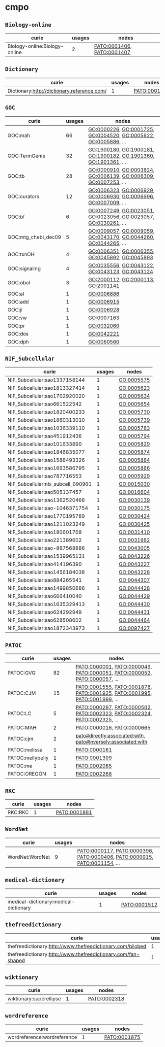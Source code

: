# cmpo

## `Biology-online`

| curie                         |   usages | nodes                                                                                                                    |
|-------------------------------|----------|--------------------------------------------------------------------------------------------------------------------------|
| Biology-online:Biology-online |        2 | [PATO:0001406](http://purl.obolibrary.org/obo/PATO_0001406), [PATO:0001407](http://purl.obolibrary.org/obo/PATO_0001407) |

## `Dictionary`

| curie                                       |   usages | nodes                                                       |
|---------------------------------------------|----------|-------------------------------------------------------------|
| Dictionary:http://dictionary.reference.com/ |        1 | [PATO:0001303](http://purl.obolibrary.org/obo/PATO_0001303) |

## `GOC`

| curie               |   usages | nodes                                                                                                                                                                                                                                                                                            |
|---------------------|----------|--------------------------------------------------------------------------------------------------------------------------------------------------------------------------------------------------------------------------------------------------------------------------------------------------|
| GOC:mah             |       66 | [GO:0000226](http://purl.obolibrary.org/obo/GO_0000226), [GO:0001725](http://purl.obolibrary.org/obo/GO_0001725), [GO:0004520](http://purl.obolibrary.org/obo/GO_0004520), [GO:0005622](http://purl.obolibrary.org/obo/GO_0005622), [GO:0005886](http://purl.obolibrary.org/obo/GO_0005886), ... |
| GOC:TermGenie       |       32 | [GO:1900180](http://purl.obolibrary.org/obo/GO_1900180), [GO:1900181](http://purl.obolibrary.org/obo/GO_1900181), [GO:1900182](http://purl.obolibrary.org/obo/GO_1900182), [GO:1901360](http://purl.obolibrary.org/obo/GO_1901360), [GO:1901361](http://purl.obolibrary.org/obo/GO_1901361), ... |
| GOC:tb              |       28 | [GO:0000910](http://purl.obolibrary.org/obo/GO_0000910), [GO:0003824](http://purl.obolibrary.org/obo/GO_0003824), [GO:0006139](http://purl.obolibrary.org/obo/GO_0006139), [GO:0006309](http://purl.obolibrary.org/obo/GO_0006309), [GO:0007253](http://purl.obolibrary.org/obo/GO_0007253), ... |
| GOC:curators        |       12 | [GO:0006323](http://purl.obolibrary.org/obo/GO_0006323), [GO:0006929](http://purl.obolibrary.org/obo/GO_0006929), [GO:0006930](http://purl.obolibrary.org/obo/GO_0006930), [GO:0006996](http://purl.obolibrary.org/obo/GO_0006996), [GO:0007009](http://purl.obolibrary.org/obo/GO_0007009), ... |
| GOC:bf              |        6 | [GO:0007249](http://purl.obolibrary.org/obo/GO_0007249), [GO:0023051](http://purl.obolibrary.org/obo/GO_0023051), [GO:0023056](http://purl.obolibrary.org/obo/GO_0023056), [GO:0023057](http://purl.obolibrary.org/obo/GO_0023057), [GO:0030261](http://purl.obolibrary.org/obo/GO_0030261), ... |
| GOC:mtg_chebi_dec09 |        5 | [GO:0009057](http://purl.obolibrary.org/obo/GO_0009057), [GO:0009059](http://purl.obolibrary.org/obo/GO_0009059), [GO:0043170](http://purl.obolibrary.org/obo/GO_0043170), [GO:0044260](http://purl.obolibrary.org/obo/GO_0044260), [GO:0044265](http://purl.obolibrary.org/obo/GO_0044265), ... |
| GOC:txnOH           |        4 | [GO:0006351](http://purl.obolibrary.org/obo/GO_0006351), [GO:0006355](http://purl.obolibrary.org/obo/GO_0006355), [GO:0045892](http://purl.obolibrary.org/obo/GO_0045892), [GO:0045893](http://purl.obolibrary.org/obo/GO_0045893)                                                               |
| GOC:signaling       |        4 | [GO:0035556](http://purl.obolibrary.org/obo/GO_0035556), [GO:0043122](http://purl.obolibrary.org/obo/GO_0043122), [GO:0043123](http://purl.obolibrary.org/obo/GO_0043123), [GO:0043124](http://purl.obolibrary.org/obo/GO_0043124)                                                               |
| GOC:obol            |        3 | [GO:2000112](http://purl.obolibrary.org/obo/GO_2000112), [GO:2000113](http://purl.obolibrary.org/obo/GO_2000113), [GO:2001141](http://purl.obolibrary.org/obo/GO_2001141)                                                                                                                        |
| GOC:al              |        1 | [GO:0006886](http://purl.obolibrary.org/obo/GO_0006886)                                                                                                                                                                                                                                          |
| GOC:add             |        1 | [GO:0006915](http://purl.obolibrary.org/obo/GO_0006915)                                                                                                                                                                                                                                          |
| GOC:jl              |        1 | [GO:0006928](http://purl.obolibrary.org/obo/GO_0006928)                                                                                                                                                                                                                                          |
| GOC:vw              |        1 | [GO:0007163](http://purl.obolibrary.org/obo/GO_0007163)                                                                                                                                                                                                                                          |
| GOC:pr              |        1 | [GO:0032060](http://purl.obolibrary.org/obo/GO_0032060)                                                                                                                                                                                                                                          |
| GOC:dos             |        1 | [GO:0042221](http://purl.obolibrary.org/obo/GO_0042221)                                                                                                                                                                                                                                          |
| GOC:dph             |        1 | [GO:0060560](http://purl.obolibrary.org/obo/GO_0060560)                                                                                                                                                                                                                                          |

## `NIF_Subcellular`

| curie                              |   usages | nodes                                                   |
|------------------------------------|----------|---------------------------------------------------------|
| NIF_Subcellular:sao1337158144      |        1 | [GO:0005575](http://purl.obolibrary.org/obo/GO_0005575) |
| NIF_Subcellular:sao1813327414      |        1 | [GO:0005623](http://purl.obolibrary.org/obo/GO_0005623) |
| NIF_Subcellular:sao1702920020      |        1 | [GO:0005634](http://purl.obolibrary.org/obo/GO_0005634) |
| NIF_Subcellular:sao661522542       |        1 | [GO:0005654](http://purl.obolibrary.org/obo/GO_0005654) |
| NIF_Subcellular:sao1820400233      |        1 | [GO:0005730](http://purl.obolibrary.org/obo/GO_0005730) |
| NIF_Subcellular:sao1860313010      |        1 | [GO:0005739](http://purl.obolibrary.org/obo/GO_0005739) |
| NIF_Subcellular:sao1036339110      |        1 | [GO:0005783](http://purl.obolibrary.org/obo/GO_0005783) |
| NIF_Subcellular:sao451912436       |        1 | [GO:0005794](http://purl.obolibrary.org/obo/GO_0005794) |
| NIF_Subcellular:sao101633890       |        1 | [GO:0005829](http://purl.obolibrary.org/obo/GO_0005829) |
| NIF_Subcellular:sao1846835077      |        1 | [GO:0005874](http://purl.obolibrary.org/obo/GO_0005874) |
| NIF_Subcellular:sao1588493326      |        1 | [GO:0005884](http://purl.obolibrary.org/obo/GO_0005884) |
| NIF_Subcellular:sao1663586795      |        1 | [GO:0005886](http://purl.obolibrary.org/obo/GO_0005886) |
| NIF_Subcellular:sao787716553       |        1 | [GO:0005929](http://purl.obolibrary.org/obo/GO_0005929) |
| NIF_Subcellular:nlx_subcell_090901 |        1 | [GO:0015030](http://purl.obolibrary.org/obo/GO_0015030) |
| NIF_Subcellular:sao505137457       |        1 | [GO:0016604](http://purl.obolibrary.org/obo/GO_0016604) |
| NIF_Subcellular:sao1362520468      |        1 | [GO:0030139](http://purl.obolibrary.org/obo/GO_0030139) |
| NIF_Subcellular:sao-1046371754     |        1 | [GO:0030175](http://purl.obolibrary.org/obo/GO_0030175) |
| NIF_Subcellular:sao1770195789      |        1 | [GO:0030424](http://purl.obolibrary.org/obo/GO_0030424) |
| NIF_Subcellular:sao1211023249      |        1 | [GO:0030425](http://purl.obolibrary.org/obo/GO_0030425) |
| NIF_Subcellular:sao180601769       |        1 | [GO:0031410](http://purl.obolibrary.org/obo/GO_0031410) |
| NIF_Subcellular:sao221389602       |        1 | [GO:0031982](http://purl.obolibrary.org/obo/GO_0031982) |
| NIF_Subcellular:sao-867568886      |        1 | [GO:0043005](http://purl.obolibrary.org/obo/GO_0043005) |
| NIF_Subcellular:sao1539965131      |        1 | [GO:0043226](http://purl.obolibrary.org/obo/GO_0043226) |
| NIF_Subcellular:sao414196390       |        1 | [GO:0043227](http://purl.obolibrary.org/obo/GO_0043227) |
| NIF_Subcellular:sao1456184038      |        1 | [GO:0043228](http://purl.obolibrary.org/obo/GO_0043228) |
| NIF_Subcellular:sao884265541       |        1 | [GO:0044307](http://purl.obolibrary.org/obo/GO_0044307) |
| NIF_Subcellular:sao1499850686      |        1 | [GO:0044428](http://purl.obolibrary.org/obo/GO_0044428) |
| NIF_Subcellular:sao666410040       |        1 | [GO:0044429](http://purl.obolibrary.org/obo/GO_0044429) |
| NIF_Subcellular:sao1635329413      |        1 | [GO:0044430](http://purl.obolibrary.org/obo/GO_0044430) |
| NIF_Subcellular:sao624292949       |        1 | [GO:0044431](http://purl.obolibrary.org/obo/GO_0044431) |
| NIF_Subcellular:sao628508602       |        1 | [GO:0044464](http://purl.obolibrary.org/obo/GO_0044464) |
| NIF_Subcellular:sao1872343973      |        1 | [GO:0097427](http://purl.obolibrary.org/obo/GO_0097427) |

## `PATOC`

| curie            |   usages | nodes                                                                                                                                                                                                                                                                                                                |
|------------------|----------|----------------------------------------------------------------------------------------------------------------------------------------------------------------------------------------------------------------------------------------------------------------------------------------------------------------------|
| PATOC:GVG        |       82 | [PATO:0000001](http://purl.obolibrary.org/obo/PATO_0000001), [PATO:0000049](http://purl.obolibrary.org/obo/PATO_0000049), [PATO:0000051](http://purl.obolibrary.org/obo/PATO_0000051), [PATO:0000052](http://purl.obolibrary.org/obo/PATO_0000052), [PATO:0000057](http://purl.obolibrary.org/obo/PATO_0000057), ... |
| PATOC:CJM        |       15 | [PATO:0001555](http://purl.obolibrary.org/obo/PATO_0001555), [PATO:0001878](http://purl.obolibrary.org/obo/PATO_0001878), [PATO:0001925](http://purl.obolibrary.org/obo/PATO_0001925), [PATO:0001995](http://purl.obolibrary.org/obo/PATO_0001995), [PATO:0001999](http://purl.obolibrary.org/obo/PATO_0001999), ... |
| PATOC:LC         |        5 | [PATO:0000297](http://purl.obolibrary.org/obo/PATO_0000297), [PATO:0000502](http://purl.obolibrary.org/obo/PATO_0000502), [PATO:0002323](http://purl.obolibrary.org/obo/PATO_0002323), [PATO:0002324](http://purl.obolibrary.org/obo/PATO_0002324), [PATO:0002325](http://purl.obolibrary.org/obo/PATO_0002325), ... |
| PATOC:MAH        |        2 | [PATO:0000016](http://purl.obolibrary.org/obo/PATO_0000016), [PATO:0000665](http://purl.obolibrary.org/obo/PATO_0000665)                                                                                                                                                                                             |
| PATOC:cjm        |        2 | [pato#directly:associated:with](http://purl.obolibrary.org/obo/pato#directly_associated_with), [pato#inversely:associated:with](http://purl.obolibrary.org/obo/pato#inversely_associated_with)                                                                                                                       |
| PATOC:melissa    |        1 | [PATO:0000161](http://purl.obolibrary.org/obo/PATO_0000161)                                                                                                                                                                                                                                                          |
| PATOC:mellybelly |        1 | [PATO:0001309](http://purl.obolibrary.org/obo/PATO_0001309)                                                                                                                                                                                                                                                          |
| PATOC:me         |        1 | [PATO:0002065](http://purl.obolibrary.org/obo/PATO_0002065)                                                                                                                                                                                                                                                          |
| PATOC:OREGON     |        1 | [PATO:0002268](http://purl.obolibrary.org/obo/PATO_0002268)                                                                                                                                                                                                                                                          |

## `RKC`

| curie   |   usages | nodes                                                       |
|---------|----------|-------------------------------------------------------------|
| RKC:RKC |        1 | [PATO:0001881](http://purl.obolibrary.org/obo/PATO_0001881) |

## `WordNet`

| curie           |   usages | nodes                                                                                                                                                                                                                                                                                                                |
|-----------------|----------|----------------------------------------------------------------------------------------------------------------------------------------------------------------------------------------------------------------------------------------------------------------------------------------------------------------------|
| WordNet:WordNet |        9 | [PATO:0000117](http://purl.obolibrary.org/obo/PATO_0000117), [PATO:0000396](http://purl.obolibrary.org/obo/PATO_0000396), [PATO:0000406](http://purl.obolibrary.org/obo/PATO_0000406), [PATO:0000915](http://purl.obolibrary.org/obo/PATO_0000915), [PATO:0001154](http://purl.obolibrary.org/obo/PATO_0001154), ... |

## `medical-dictionary`

| curie                                 |   usages | nodes                                                       |
|---------------------------------------|----------|-------------------------------------------------------------|
| medical-dictionary:medical-dictionary |        1 | [PATO:0001512](http://purl.obolibrary.org/obo/PATO_0001512) |

## `thefreedictionary`

| curie                                                         |   usages | nodes                                                       |
|---------------------------------------------------------------|----------|-------------------------------------------------------------|
| thefreedictionary:http://www.thefreedictionary.com/bilobed    |        1 | [PATO:0002214](http://purl.obolibrary.org/obo/PATO_0002214) |
| thefreedictionary:http://www.thefreedictionary.com/fan-shaped |        1 | [PATO:0002219](http://purl.obolibrary.org/obo/PATO_0002219) |

## `wiktionary`

| curie                   |   usages | nodes                                                       |
|-------------------------|----------|-------------------------------------------------------------|
| wiktionary:superellipse |        1 | [PATO:0002318](http://purl.obolibrary.org/obo/PATO_0002318) |

## `wordreference`

| curie                       |   usages | nodes                                                       |
|-----------------------------|----------|-------------------------------------------------------------|
| wordreference:wordreference |        1 | [PATO:0001875](http://purl.obolibrary.org/obo/PATO_0001875) |

